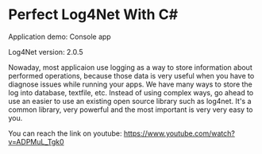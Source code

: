 # Perfect Log4Net With C#

Application demo: Console app

Log4Net version: 2.0.5

Nowaday, most applicaion use logging as a way to store information about performed operations, because those data is very useful when you have to diagnose issues while running your apps. 
We have many ways to store the log into database, textfile, etc. Instead of using complex ways, go ahead to use an easier to use an existing open source library such as log4net. It's a common library, very powerful and the most important is very very easy to you.

You can reach the link on youtube: https://www.youtube.com/watch?v=ADPMuL_Tgk0
